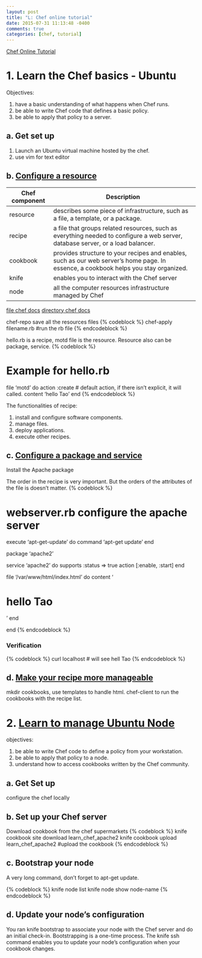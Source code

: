 ```yaml
---
layout: post
title: "L: Chef online tutorial"
date: 2015-07-31 11:13:48 -0400
comments: true
categories: [chef, tutorial]
---
```


[Chef Online Tutorial](https://learn.chef.io/)

# 1.    Learn the Chef basics - Ubuntu
Objectives:
1.  have a basic understanding of what happens when Chef runs.
2.  be able to write Chef code that defines a basic policy.
3.  be able to apply that policy to a server.

## a.   Get set up

1.  Launch an Ubuntu virtual machine hosted by the chef.
2.  use vim for text editor

## b.   [Configure a resource](https://learn.chef.io/learn-the-basics/ubuntu/configure-a-resource/)

| Chef component | Description                                                                                                                          |
| ---            | ---                                                                                                                                  |
| resource       | describes some piece of infrastructure, such as a file, a template, or a package.                                                    |
| recipe         | a file that groups related resources, such as everything needed to configure a web server, database server, or a load balancer.      |
| cookbook       | provides structure to your recipes and enables, such as our web server’s home page. In essence, a cookbook helps you stay organized. |
| knife          | enables you to interact with the Chef server                                                                                         |
| node           | all the computer resources infrastructure managed by Chef                                                                            |

[file chef docs](http://docs.chef.io/resource_file.html)
[directory chef docs](https://docs.chef.io/resource_directory.html)

chef-repo save all the resources files
{% codeblock %}
chef-apply filename.rb  #run the rb file
{% endcodeblock %}

hello.rb is a recipe, motd file is the resource. Resource also can be package, service.
{% codeblock %}
# Example for hello.rb
file ‘motd’ do
    action :create  # default action, if there isn’t explicit, it will called.
    content ‘hello Tao’
end
{% endcodeblock %}

The functionalities of recipe:
1.  install and configure software components.
2.  manage files.
3.  deploy applications.
4.  execute other recipes.

## c. [Configure a package and service](https://learn.chef.io/learn-the-basics/ubuntu/configure-a-package-and-service/)

Install the Apache package

The order in the recipe is very important. But the orders of the attributes of the file is doesn’t matter.
{% codeblock %}
# webserver.rb configure the apache server
execute ‘apt-get-update’ do
  command ‘apt-get update’
end 

package ‘apache2’

service ‘apache2’ do
  supports :status => true
  action [:enable, :start]
end

file ‘/var/www/html/index.html’ do
  content ‘<html>
    <body>
        <h1>hello Tao</h1>
          </body>
          </html>’
          end</h>
    </body>
  </html>
end 
{% endcodeblock %}

### Verification
{% codeblock %}
curl localhost      # will see hell Tao
{% endcodeblock %}

## d.   [Make your recipe more manageable](https://learn.chef.io/learn-the-basics/ubuntu/make-your-recipe-more-manageable/)

mkdir cookbooks,    use templates to handle html. chef-client to run the cookbooks with the recipe list.

# 2.    [Learn to manage Ubuntu Node](https://learn.chef.io/manage-a-node/ubuntu/)
objectives:
1.  be able to write Chef code to define a policy from your workstation.
2.  be able to apply that policy to a node.
3.  understand how to access cookbooks written by the Chef community.

## a.   Get Set up

configure the chef locally

## b.   Set up your Chef server

Download cookbook from the chef supermarkets
{% codeblock %}
knife cookbook site download learn\_chef\_apache2
knife cookbook upload learn\_chef\_apache2  #upload the cookbook
{% endcodeblock %}

## c. Bootstrap your node

A very long command, don’t forget to apt-get update.

{% codeblock %}
knife node list
knife node show node-name
{% endcodeblock %}

## d. Update your node’s configuration

You ran knife bootstrap to associate your node with the Chef server and do an initial check-in. Bootstrapping is a one-time process.
The knife ssh command enables you to update your node’s configuration when your cookbook changes.
